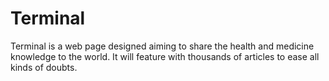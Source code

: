 # Terminal
Terminal is a web page designed aiming to share the health and medicine knowledge to the world. It will feature with thousands of articles to ease all kinds of doubts.
